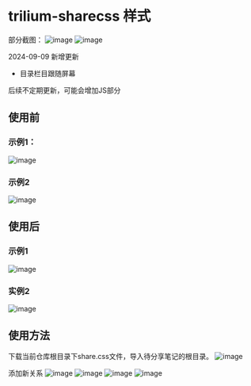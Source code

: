 # trilium-sharecss 样式
部分截图：
![image](https://github.com/user-attachments/assets/233f2aa7-7754-4c47-9400-1e2a44c0a4a1)
![image](https://github.com/user-attachments/assets/e4250f15-0bd9-419a-903e-6610794fb34a)

2024-09-09 新增更新
- 目录栏目跟随屏幕

后续不定期更新，可能会增加JS部分

## 使用前
### 示例1：
![image](https://github.com/user-attachments/assets/3dde5e7f-0770-48af-8937-b6aad32861a6)
### 示例2
![image](https://github.com/user-attachments/assets/d3211822-3e93-41d1-a079-fc2ce7fe286f)

## 使用后
### 示例1
![image](https://github.com/user-attachments/assets/d0be90ba-f113-4635-a621-da78c521f4a8)

### 实例2
![image](https://github.com/user-attachments/assets/18890d35-5856-4cb2-a917-44bf79b784f8)

## 使用方法
下载当前仓库根目录下share.css文件，导入待分享笔记的根目录。
![image](https://github.com/user-attachments/assets/89219501-4913-442e-8575-1348d0ee0752)

添加新关系
![image](https://github.com/user-attachments/assets/31320c4c-42be-4051-914c-47f2b125f871)
![image](https://github.com/user-attachments/assets/1572eeef-86b0-42a7-9770-7ef879e46d65)
![image](https://github.com/user-attachments/assets/d57c2704-1bde-4951-8a5a-1e08cbdabcf8)
![image](https://github.com/user-attachments/assets/333be769-29cc-46c7-b77f-e38f47ae4e8f)

